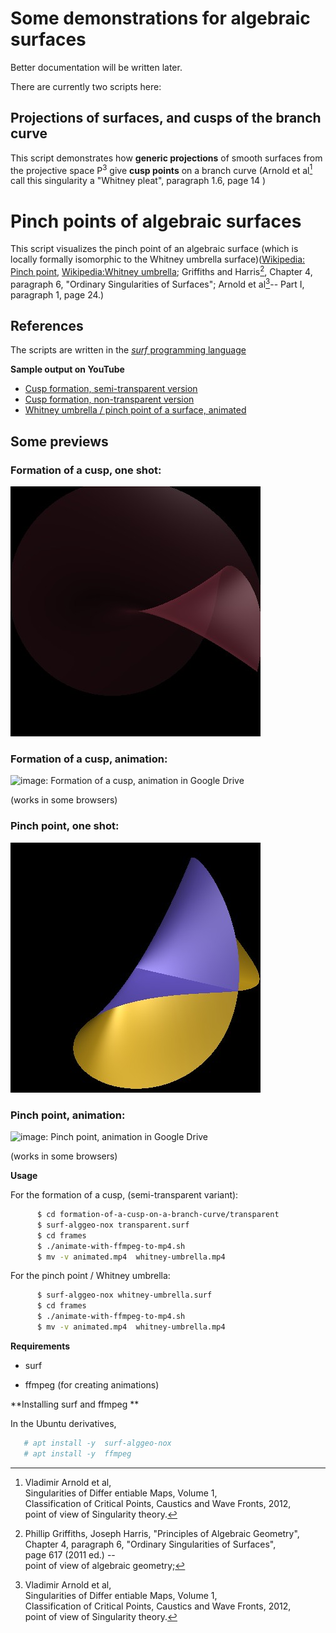 # Some demonstrations for algebraic surfaces


Better documentation will be written later.

There are currently two scripts here:

## Projections of surfaces, and cusps of the branch curve

 This script demonstrates how **generic projections** of smooth
  surfaces from the projective space P<sup>3</sup> give **cusp points** on a branch curve (Arnold et al[^4] call this singularity a "Whitney pleat", paragraph 1.6, page 14 )

# Pinch points of algebraic surfaces

This script visualizes the pinch point of an algebraic surface
(which is locally formally isomorphic to the Whitney umbrella surface)([Wikipedia: Pinch point][1], [Wikipedia:Whitney umbrella][2];
 Griffiths and Harris[^3], Chapter 4, paragraph 6,  "Ordinary Singularities of Surfaces"; Arnold et al[^4]-- Part I, paragraph 1, page 24.)

## References
 [1]: https://en.wikipedia.org/wiki/Pinch_point_(mathematics)
 [2]: https://en.wikipedia.org/wiki/Whitney_umbrella

 [^3]: Phillip Griffiths, Joseph Harris, "Principles of Algebraic Geometry", <br>
 Chapter 4, paragraph 6,  "Ordinary Singularities of Surfaces",  <br>
 page 617 (2011 ed.) --  <br>
 point of view of algebraic geometry;

 [^4]: Vladimir Arnold et al,  <br>
 Singularities of Differ entiable Maps, Volume 1, <br>
 Classification of Critical Points, Caustics and Wave Fronts, 2012,  <br>
 point of view of Singularity theory.

The scripts are written in the [*surf* programming language](https://surf.sourceforge.net/) 

**Sample output on YouTube**

* [ Cusp formation, semi-transparent version ](https://youtube.com/shorts/NIyOA3bNZXM)
* [ Cusp formation, non-transparent version ](https://youtu.be/DXoM6hAJSo8 )
* [ Whitney umbrella / pinch point of a surface, animated](https://youtu.be/OysHV_xufnU )

## Some previews

### Formation of a cusp, one shot:

 ![image: Formation of a cusp](formation-of-a-cusp-on-a-branch-curve/some-frames/transparent.005.jpg)

### Formation of a cusp, animation:

 ![image: Formation of a cusp, animation in Google Drive](https://drive.usercontent.google.com/download?id=1hzUZ8fKbLFwHHnKDeP1RyFnHtVDnrf44&export=download&authuser=0)

  (works in some browsers)

### Pinch point, one shot:

 ![image: Pinch point](whitney-umbrella.animated/some-frames/158.jpg)

### Pinch point, animation:

 ![image: Pinch point, animation in Google Drive ](https://drive.usercontent.google.com/download?id=1dZVecrGBvOeJ4J2JBg0k4lnrLDU67jp5&export=download&authuser=0)

  (works in some browsers)

**Usage**

For the formation of a cusp, (semi-transparent variant):

```bash
      $ cd formation-of-a-cusp-on-a-branch-curve/transparent
      $ surf-alggeo-nox transparent.surf 
      $ cd frames
      $ ./animate-with-ffmpeg-to-mp4.sh
      $ mv -v animated.mp4  whitney-umbrella.mp4
```
For the pinch point / Whitney umbrella:

```bash
      $ surf-alggeo-nox whitney-umbrella.surf
      $ cd frames
      $ ./animate-with-ffmpeg-to-mp4.sh
      $ mv -v animated.mp4  whitney-umbrella.mp4
```

**Requirements**

   * surf

   * ffmpeg  (for creating animations)

**Installing surf and ffmpeg **

In the Ubuntu derivatives, 
```bash
   # apt install -y  surf-alggeo-nox  
   # apt install -y  ffmpeg
```
